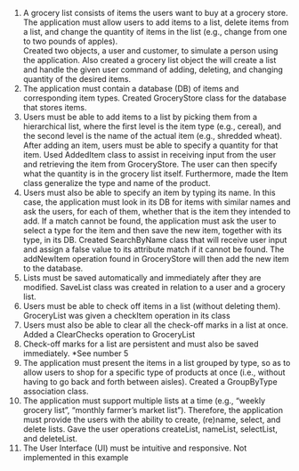 1. A grocery list consists of items the users want to buy at a grocery store. The application must allow users to add items to a list, delete items from a list, and change the quantity of items in the list (e.g., change from one to two pounds of apples).  
Created two objects, a user and customer, to simulate a person using the application. Also created a grocery list object the will create a list and handle the given user command of adding, deleting, and changing quantity of the desired items. 
2. The application must contain a database (DB) of items and corresponding item types. 
Created GroceryStore class for the database that stores items.
3. Users must be able to add items to a list by picking them from a hierarchical list, where the first level is the item type (e.g., cereal), and the second level is the name of the actual item (e.g., shredded wheat). After adding an item, users must be able to specify a quantity for that item. 
Used AddedItem class to assist in receiving input from the user and retrieving the item from GroceryStore. The user can then specify what the quantity is in the grocery list itself. Furthermore, made the Item class generalize the type and name of the product.
4. Users must also be able to specify an item by typing its name. In this case, the application must look in its DB for items with similar names and ask the users, for each of them, whether that is the item they intended to add. If a match cannot be found, the application must ask the user to select a type for the item and then save the new item, together with its type, in its DB. 
Created SearchByName class that will receive user input and assign a false value to its attribute match if it cannot be found. The addNewItem operation found in GroceryStore will then add the new item to the database.
5. Lists must be saved automatically and immediately after they are modified.
SaveList class was created in relation to a user and a grocery list.
 6. Users must be able to check off items in a list (without deleting them).
GroceryList was given a checkItem operation in its class
7. Users must also be able to clear all the check-off marks in a list at once. 
Added a ClearChecks operation to GroceryList
8. Check-off marks for a list are persistent and must also be saved immediately. 
*See number 5
9. The application must present the items in a list grouped by type, so as to allow users to shop for a specific type of products at once (i.e., without having to go back and forth between aisles). 
Created a GroupByType association class.
10. The application must support multiple lists at a time (e.g., “weekly grocery list”, “monthly farmer’s market list”). Therefore, the application must provide the users with the ability to create, (re)name, select, and delete lists. 
Gave the user operations createList, nameList, selectList, and deleteList.
11. The User Interface (UI) must be intuitive and responsive.
Not implemented in this example